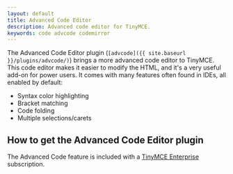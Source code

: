 ```yaml
---
layout: default
title: Advanced Code Editor
description: Advanced code editor for TinyMCE.
keywords: code advcode codemirror
---
```


The Advanced Code Editor plugin (`[advcode]({{ site.baseurl }}/plugins/advcode/)`) brings a more advanced code editor to TinyMCE. This code editor makes it easier to modify the HTML, and it's a very useful add-on for power users. It comes with many features often found in IDEs, all enabled by default:

* Syntax color highlighting
* Bracket matching
* Code folding
* Multiple selections/carets

## How to get the Advanced Code Editor plugin

The Advanced Code feature is included with a [TinyMCE Enterprise](https://www.tinymce.com/pricing/) subscription.
